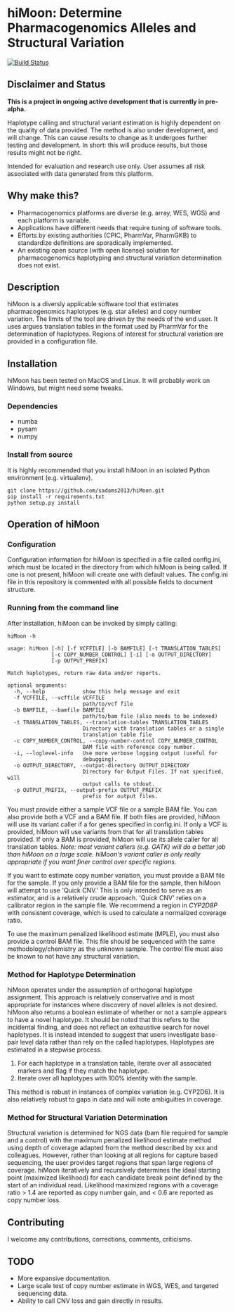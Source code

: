 # hiMoon: Determine Pharmacogenomics Alleles and Structural Variation

[![Build Status](https://travis-ci.org/sadams2013/hiMoon.svg?branch=master)](https://travis-ci.org/sadams2013/hiMoon)

## Disclaimer and Status

**This is a project in ongoing active development that is currently in pre-alpha.**

Haplotype calling and structural variant estimation is highly dependent on the quality of data provided. 
The method is also under development, and will change. 
This can cause results to change as it undergoes further testing and development. 
In short: this will produce results, but those results might not be right. 

Intended for evaluation and research use only.
User assumes all risk associated with data generated from this platform. 

## Why make this?

- Pharmacogenomics platforms are diverse (e.g. array, WES, WGS) and each platform is variable. 
- Applications have different needs that require tuning of software tools. 
- Efforts by existing authorities (CPIC, PharmVar, PharmGKB) to standardize definitions are sporadically implemented. 
- An existing open source (with open license) solution for pharmacogenomics haplotyping and structural variation determination does not exist. 

## Description

hiMoon is a diversly applicable software tool that estimates pharmacogenomics haplotypes (e.g. star alleles) and copy number variation. 
The limits of the tool are driven by the needs of the end user. 
It uses argues translation tables in the format used by PharmVar for the determination of haplotypes. 
Regions of interest for structural variation are provided in a configuration file. 

## Installation

hiMoon has been tested on MacOS and Linux. 
It will probably work on Windows, but might need some tweaks. 

### Dependencies

- numba
- pysam
- numpy

### Install from source

It is highly recommended that you install hiMoon in an isolated Python environment (e.g. virtualenv). 

```
git clone https://github.com/sadams2013/hiMoon.git
pip install -r requirements.txt
python setup.py install
```

## Operation of hiMoon

### Configuration

Configuration information for hiMoon is specified in a file called config.ini, which must be located in the directory from which hiMoon is being called. 
If one is not present, hiMoon will create one with default values. 
The config.ini file in this repository is commented with all possible fields to document structure. 

### Running from the command line

After installation, hiMoon can be invoked by simply calling: 

```
hiMoon -h

usage: hiMoon [-h] [-f VCFFILE] [-b BAMFILE] [-t TRANSLATION_TABLES]
              [-c COPY_NUMBER_CONTROL] [-i] [-o OUTPUT_DIRECTORY]
              [-p OUTPUT_PREFIX]

Match haplotypes, return raw data and/or reports.

optional arguments:
  -h, --help            show this help message and exit
  -f VCFFILE, --vcffile VCFFILE
                        path/to/vcf file
  -b BAMFILE, --bamfile BAMFILE
                        path/to/bam file (also needs to be indexed)
  -t TRANSLATION_TABLES, --translation-tables TRANSLATION_TABLES
                        Directory with translation tables or a single
                        translation table file
  -c COPY_NUMBER_CONTROL, --copy-number-control COPY_NUMBER_CONTROL
                        BAM file with reference copy number.
  -i, --loglevel-info   Use more verbose logging output (useful for
                        debugging).
  -o OUTPUT_DIRECTORY, --output-directory OUTPUT_DIRECTORY
                        Directory for Output Files. If not specified, will
                        output calls to stdout.
  -p OUTPUT_PREFIX, --output-prefix OUTPUT_PREFIX
                        prefix for output files.
```

You must provide either a sample VCF file or a sample BAM file. 
You can also provide both a VCF and a BAM file. 
If both files are provided, hiMoon will use its variant caller if a for genes specified in config.ini. 
If only a VCF is provided, hiMoon will use variants from that for all translation tables provided. 
If only a BAM is provided, hiMoon will use its allele caller for all translation tables. 
*Note: most variant callers (e.g. GATK) will do a better job than hiMoon on a large scale.* 
*hiMoon's variant caller is only really appropriate if you want finer control over specific regions.*

If you want to estimate copy number variation, you must provide a BAM file for the sample. 
If you only provide a BAM file for the sample, then hiMoon will attempt to use 'Quick CNV.'
This is only intended to serve as an estimator, and is a relatively crude approach. 
'Quick CNV' relies on a calibrator region in the sample file. 
We recommend a region in *CYP2D8P* with consistent coverage, which is used to calculate a normalized coverage ratio. 

To use the maximum penalized likelihood estimate (MPLE), you must also provide a control BAM file. 
This file should be sequenced with the same methodology/chemistry as the unknown sample. 
The control file must also be known to not have any structural variation. 

### Method for Haplotype Determination

hiMoon operates under the assumption of orthogonal haplotype assignment. 
This approach is relatively conservative and is most appropriate for instances where discovery of novel alleles is not desired. 
hiMoon also returns a boolean estimate of whether or not a sample appears to have a novel haplotype. 
It should be noted that this refers to the incidental finding, and does not reflect an exhaustive search for novel haplotypes. 
It is instead intended to suggest that users investigate base-pair level data rather than rely on the called haplotypes. 
Haplotypes are estimated in a stepwise process. 
1. For each haplotype in a translation table, iterate over all associated markers and flag if they match the haplotype. 
2. Iterate over all haplotypes with 100% identity with the sample. 

This method is robust in instances of complex variation (e.g. CYP2D6). 
It is also relatively robust to gaps in data and will note ambiguities in coverage. 


### Method for Structural Variation Determination

Structural variation is determined for NGS data (bam file required for sample and a control) with the maximum penalized likelihood estimate method using depth of coverage adapted from the method described by xxx and colleagues. 
However, rather than looking at all regions for capture based sequencing, the user provides target regions that span large regions of coverage. 
hiMoon iteratively and recursively determines the ideal starting point (maximized likelihood) for each candidate break point defined by the start of an individual read. 
Likelihood maximized regions with a coverage ratio > 1.4 are reported as copy number gain, and < 0.6 are reported as copy number loss. 

## Contributing

I welcome any contributions, corrections, comments, criticisms. 


## TODO

- More expansive documentation.
- Large scale test of copy number estimate in WGS, WES, and targeted sequencing data. 
- Ability to call CNV loss and gain directly in results. 